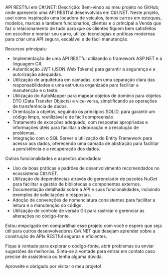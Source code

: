API RESTful em C#/.NET:
Descrição:
Bem-vindo ao meu projeto no GitHub, onde apresento uma API RESTful desenvolvida em C#/.NET. Neste projeto, usei como inspiração uma locadora de veiculos, temos carros em estoques, modelos, marcas e tambem funcionarios, clientes e o principal a Venda que faz o relacionamento de tudo para que os clientes fiquem bem satisfeitos em escolher e montar seu carro, utilizei tecnologias e práticas modernas para criar uma API segura, escalável e de fácil manutenção.

Recursos principais:
- Implementação de uma API RESTful utilizando o framework ASP.NET e a linguagem C#.
- Autenticação JWT (JSON Web Tokens) para garantir a segurança e a autorização adequadas.
- Utilização de arquitetura em camadas, com uma separação clara das responsabilidades e uma estrutura organizada para facilitar a manutenção e o teste.
- Utilização do AutoMapper para mapear objetos de domínio para objetos DTO (Data Transfer Objects) e vice-versa, simplificando as operações de transferência de dados.
- Orientação a objetos, seguindo os princípios SOLID, para garantir um código limpo, reutilizável e de fácil compreensão.
- Tratamento de exceções adequado, com respostas apropriadas e informações úteis para facilitar a depuração e a resolução de problemas.
- Integração com o SQL Server e utilização do Entity Framework para acesso aos dados, oferecendo uma camada de abstração para facilitar a persistência e a recuperação dos dados.

Outras funcionalidades e aspectos abordados:
- Uso de boas práticas e padrões de desenvolvimento recomendados no ecossistema C#/.NET.
- Utilização de dependências através do gerenciador de pacotes NuGet para facilitar a gestão de bibliotecas e componentes externos.
- Documentação detalhada sobre a API e suas funcionalidades, incluindo exemplos de solicitações e respostas.
- Adoção de convenções de nomenclatura consistentes para facilitar a leitura e a manutenção do código.
- Utilização de controle de versão Git para rastrear e gerenciar as alterações no código-fonte.

Estou empolgado em compartilhar esse projeto com você e espero que seja útil para outros desenvolvedores C#/.NET que desejam aprender sobre a construção de APIs RESTful seguras e eficientes.

Fique à vontade para explorar o código-fonte, abrir problemas ou enviar sugestões de melhorias. Sinta-se à vontade para entrar em contato caso precise de assistência ou tenha alguma dúvida.

Aproveite e obrigado por visitar o meu projeto!


